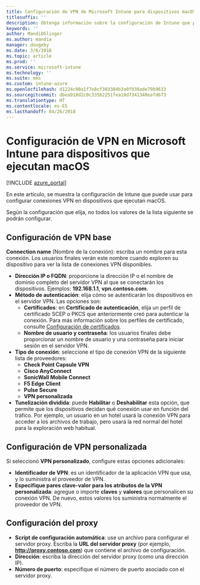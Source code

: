 ```yaml
---
title: Configuración de VPN de Microsoft Intune para dispositivos macOS
titlesuffix: ''
description: Obtenga información sobre la configuración de Intune que puede usar para configurar conexiones VPN en dispositivos macOS.
keywords: ''
author: MandiOhlinger
ms.author: mandia
manager: dougeby
ms.date: 3/6/2018
ms.topic: article
ms.prod: ''
ms.service: microsoft-intune
ms.technology: ''
ms.suite: ems
ms.custom: intune-azure
ms.openlocfilehash: d1224c00a1f7e8cf303304b3a0f038ade79b9633
ms.sourcegitcommit: dbea918d2c0c335b2251fea18d7341340eafd673
ms.translationtype: HT
ms.contentlocale: es-ES
ms.lasthandoff: 04/26/2018
---
```

# <a name="configure-vpn-settings-in-microsoft-intune-for-devices-running-macos"></a>Configuración de VPN en Microsoft Intune para dispositivos que ejecutan macOS

[!INCLUDE [azure_portal](./includes/azure_portal.md)]

En este artículo, se muestra la configuración de Intune que puede usar para configurar conexiones VPN en dispositivos que ejecutan macOS.

Según la configuración que elija, no todos los valores de la lista siguiente se podrán configurar.

## <a name="base-vpn-settings"></a>Configuración de VPN base

**Connection name** (Nombre de la conexión): escriba un nombre para esta conexión. Los usuarios finales verán este nombre cuando exploren su dispositivo para ver la lista de conexiones VPN disponibles.
- **Dirección IP o FQDN**: proporcione la dirección IP o el nombre de dominio completo del servidor VPN al que se conectarán los dispositivos. Ejemplos: **192.168.1.1**, **vpn.contoso.com**.
- **Método de autenticación**: elija cómo se autenticarán los dispositivos en el servidor VPN. Las opciones son:
    - **Certificados**: en **Certificado de autenticación**, elija un perfil de certificado SCEP o PKCS que anteriormente creó para autenticar la conexión. Para más información sobre los perfiles de certificado, consulte [Configuración de certificados](certificates-configure.md).
    - **Nombre de usuario y contraseña**: los usuarios finales debe proporcionar un nombre de usuario y una contraseña para iniciar sesión en el servidor VPN.
- **Tipo de conexión**: seleccione el tipo de conexión VPN de la siguiente lista de proveedores:
    - **Check Point Capsule VPN**
    - **Cisco AnyConnect**
    - **SonicWall Mobile Connect**
    - **F5 Edge Client**
    - **Pulse Secure**
    - **VPN personalizada**
- **Tunelización dividida**: puede **Habilitar** o **Deshabilitar** esta opción, que permite que los dispositivos decidan qué conexión usar en función del tráfico. Por ejemplo, un usuario en un hotel usará la conexión VPN para acceder a los archivos de trabajo, pero usará la red normal del hotel para la exploración web habitual.

<!--- **Per-app VPN** - Select this option if you want to associate this VPN connection with an iOS or macOS app so that the connection will be opened when the app is run. You can associate the VPN profile with an app when you assign the software. For more information, see [How to assign and monitor apps](apps-deploy.md). --->

## <a name="custom-vpn-settings"></a>Configuración de VPN personalizada

Si seleccionó **VPN personalizado**, configure estas opciones adicionales:

- **Identificador de VPN**: es un identificador de la aplicación VPN que usa, y lo suministra el proveedor de VPN.
- **Especifique pares clave-valor para los atributos de la VPN personalizada**: agregue o importe **claves** y **valores** que personalicen su conexión VPN. De nuevo, estos valores los suministra normalmente el proveedor de VPN.


## <a name="proxy-settings"></a>Configuración del proxy

- **Script de configuración automática**: use un archivo para configurar el servidor proxy. Escriba la **URL del servidor proxy** (por ejemplo, **http://proxy.contoso.com**) que contiene el archivo de configuración.
- **Dirección**: escriba la dirección del servidor proxy (como una dirección IP).
- **Número de puerto**: especifique el número de puerto asociado con el servidor proxy.
